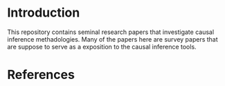 # Introduction

This repository contains seminal research papers that investigate causal inference methadologies. Many of the papers here are survey papers that are suppose to serve as a exposition to the causal inference tools.


# References
